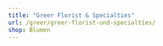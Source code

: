 ```yaml
---
title: "Greer Florist & Specialties"
url: /greer/greer-florist-und-specialties/
shop: Blumen
---
```

